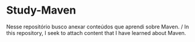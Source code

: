 # Study-Maven
 Nesse repositório busco anexar conteúdos que aprendi sobre Maven. / In this repository, I seek to attach content that I have learned about Maven.
